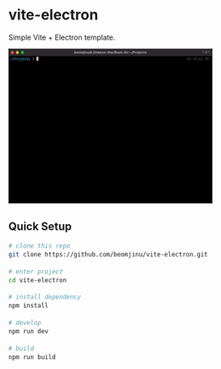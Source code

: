 # vite-electron
Simple Vite + Electron template.

<img src="/blob/npmrundev.gif" width="80%" />

## Quick Setup
```bash
# clone this repo
git clone https://github.com/beomjinu/vite-electron.git

# enter project
cd vite-electron

# install dependency
npm install

# develop
npm run dev

# build
npm run build
```
